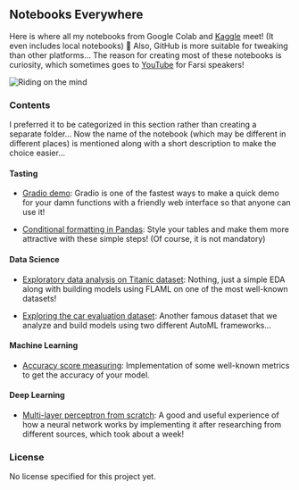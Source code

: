 ## Notebooks Everywhere

Here is where all my notebooks from Google Colab and [Kaggle](https://www.kaggle.com/sheikhartin) meet! (It even includes local notebooks) :clap: Also, GitHub is more suitable for tweaking than other platforms... The reason for creating most of these notebooks is curiosity, which sometimes goes to [YouTube](https://www.youtube.com/channel/UCVfu2o2wsYq7XLJD5lLAQtg) for Farsi speakers!

![Riding on the mind](https://media.giphy.com/media/TH1ke6AOuFCGvyGnuZ/giphy.gif)

### Contents

I preferred it to be categorized in this section rather than creating a separate folder... Now the name of the notebook (which may be different in different places) is mentioned along with a short description to make the choice easier...

#### Tasting

- [Gradio demo](Gradio_Demo.ipynb): Gradio is one of the fastest ways to make a quick demo for your damn functions with a friendly web interface so that anyone can use it!

- [Conditional formatting in Pandas](Conditional_Formatting_in_Pandas.ipynb): Style your tables and make them more attractive with these simple steps! (Of course, it is not mandatory)

#### Data Science

- [Exploratory data analysis on Titanic dataset](Titanic_EDA.ipynb): Nothing, just a simple EDA along with building models using FLAML on one of the most well-known datasets!

- [Exploring the car evaluation dataset](Car_Evaluation_EDA.ipynb): Another famous dataset that we analyze and build models using two different AutoML frameworks...

#### Machine Learning

- [Accuracy score measuring](Accuracy_Score_Measuring.ipynb): Implementation of some well-known metrics to get the accuracy of your model.

#### Deep Learning

- [Multi-layer perceptron from scratch](Multilayer_Perceptron_From_Scratch.ipynb): A good and useful experience of how a neural network works by implementing it after researching from different sources, which took about a week!

### License

No license specified for this project yet.
